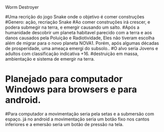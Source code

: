Worm Destroyer

#Uma recrição do jogo Snake onde o objetivo é comer construções
#Genero: ação, recriação Snake
#Ao comer construções irá crescer, e podera submegir na terra, e emergir causando um salto.
#Após a humanidade descobrir um planeta habitavel parecido com a terra e aos danos causados pela
Poluição e Radiotividade, Eles não tiveram escolha além de migrar para o novo planeta NOVA1.
Porém, após algumas décadas de prosperidade, uma ameaça emergi do subsolo..
#O alvo seria Jovens e adultos com classificação indicativa +16.
#destruição em massa, ambientação e  sistema de emergir na terra.
# Planejado para computador Windows para browsers e para android.
#Para computador a movimentação seria pela setas e a submersão com espaço.
já no android a movimentação seria um botão fixo  nos cantos inferiores e a 
emersão seria um botão de pressão na tela.
